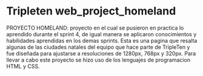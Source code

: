 # Tripleten web_project_homeland
PROYECTO HOMELAND: proyecto en el cual se pusieron en practica lo aprendido durante el sprint 4, de igual manera se aplicaron conocimientos y habilidades aprendidas en los demas sprints. 
Esta es una pagina que resalta algunas de las ciudades natales del equipo que hace parte de TripleTen y fue diseñada para ajustarse a resoluciones de 1280px, 768px y 320px.
Para llevar a cabo este proyecto se hizo uso de los lenguajes de programacion HTML y CSS.

